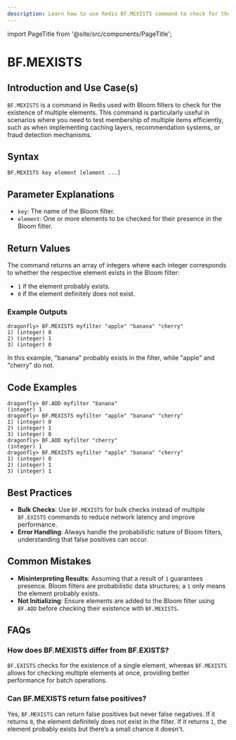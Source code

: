 ```yaml
---
description: Learn how to use Redis BF.MEXISTS command to check for the existence of item(s) in the Bloom filter.
---
```


import PageTitle from '@site/src/components/PageTitle';

# BF.MEXISTS

<PageTitle title="Redis BF.MEXISTS Explained (Better Than Official Docs)" />

## Introduction and Use Case(s)

`BF.MEXISTS` is a command in Redis used with Bloom filters to check for the existence of multiple elements. This command is particularly useful in scenarios where you need to test membership of multiple items efficiently, such as when implementing caching layers, recommendation systems, or fraud detection mechanisms.

## Syntax

```cli
BF.MEXISTS key element [element ...]
```

## Parameter Explanations

- `key`: The name of the Bloom filter.
- `element`: One or more elements to be checked for their presence in the Bloom filter.

## Return Values

The command returns an array of integers where each integer corresponds to whether the respective element exists in the Bloom filter:

- `1` if the element probably exists.
- `0` if the element definitely does not exist.

### Example Outputs

```cli
dragonfly> BF.MEXISTS myfilter "apple" "banana" "cherry"
1) (integer) 0
2) (integer) 1
3) (integer) 0
```

In this example, "banana" probably exists in the filter, while "apple" and "cherry" do not.

## Code Examples

```cli
dragonfly> BF.ADD myfilter "banana"
(integer) 1
dragonfly> BF.MEXISTS myfilter "apple" "banana" "cherry"
1) (integer) 0
2) (integer) 1
3) (integer) 0
dragonfly> BF.ADD myfilter "cherry"
(integer) 1
dragonfly> BF.MEXISTS myfilter "apple" "banana" "cherry"
1) (integer) 0
2) (integer) 1
3) (integer) 1
```

## Best Practices

- **Bulk Checks**: Use `BF.MEXISTS` for bulk checks instead of multiple `BF.EXISTS` commands to reduce network latency and improve performance.
- **Error Handling**: Always handle the probabilistic nature of Bloom filters, understanding that false positives can occur.

## Common Mistakes

- **Misinterpreting Results**: Assuming that a result of `1` guarantees presence. Bloom filters are probabilistic data structures; a `1` only means the element probably exists.
- **Not Initializing**: Ensure elements are added to the Bloom filter using `BF.ADD` before checking their existence with `BF.MEXISTS`.

## FAQs

### How does BF.MEXISTS differ from BF.EXISTS?

`BF.EXISTS` checks for the existence of a single element, whereas `BF.MEXISTS` allows for checking multiple elements at once, providing better performance for batch operations.

### Can BF.MEXISTS return false positives?

Yes, `BF.MEXISTS` can return false positives but never false negatives. If it returns `0`, the element definitely does not exist in the filter. If it returns `1`, the element probably exists but there’s a small chance it doesn't.
